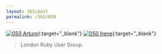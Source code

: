 ```yaml
---
layout: 365/post
permalink: /365/050
---
```


[![050 Arturo](https://c2.staticflickr.com/6/5619/20707948512_65595cb1bd_b.jpg)](https://www.flickr.com/photos/131440297@N08/20707948512/){:target="_blank"}
[![050 Irene](https://c2.staticflickr.com/6/5776/20388663168_6664ae2a08_c.jpg)](https://www.flickr.com/photos/25124902@N04/20388663168/){:target="_blank"}


> London Ruby User Group.

>
